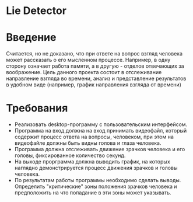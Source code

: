 # Lie Detector

# Введение 
Считается, но не доказано, что при ответе на вопрос взгляд человека может рассказать о его мысленном процессе. Например, в одну сторону означает работа памяти, а в другую - отделов отвечающих за воображение. Цель данного проекта состоит в отслеживание направление взгляда во времени, анализ и представление результатов в удобном виде (например, график направления взгляда от времени)

# Требования
* Реализовать desktop-программу с пользовательским интерфейсом.
* Программа на вход должна на вход принимать видеофайл, который содержит процесс ответа на вопросы, человеком, при этом на видеофайле должны быть видны голова и глаза человека.
* Программа должна отслеживать движение зрачков человека и его головы, фиксированное количество секунд.
* На выходе прорграмма должна выводить график, на которых наглядно демонстрируется процесс движения зрачков и головы человека.
* По результатам работы программы необходимо сделать выводы. Определить "критические" зоны положения зрачков человека и предположить на что попадание в эти зоны может указывать.
